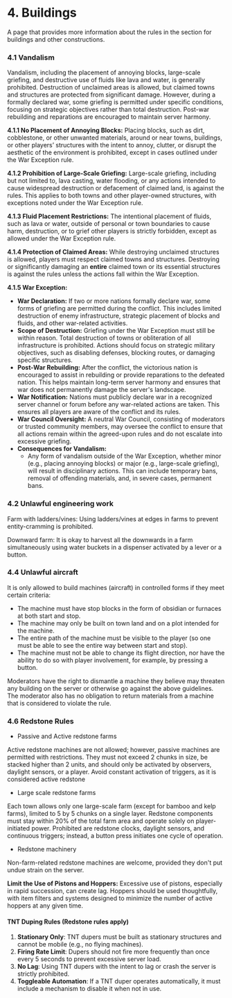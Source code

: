# 4. Buildings

A page that provides more information about the rules in the section for buildings and other constructions.

### 4.1 Vandalism

Vandalism, including the placement of annoying blocks, large-scale griefing, and destructive use of fluids like lava and water, is generally prohibited. Destruction of unclaimed areas is allowed, but claimed towns and structures are protected from significant damage. However, during a formally declared war, some griefing is permitted under specific conditions, focusing on strategic objectives rather than total destruction. Post-war rebuilding and reparations are encouraged to maintain server harmony.

**4.1.1 No Placement of Annoying Blocks:** Placing blocks, such as dirt, cobblestone, or other unwanted materials, around or near towns, buildings, or other players’ structures with the intent to annoy, clutter, or disrupt the aesthetic of the environment is prohibited, except in cases outlined under the War Exception rule.

**4.1.2 Prohibition of Large-Scale Griefing:** Large-scale griefing, including but not limited to, lava casting, water flooding, or any actions intended to cause widespread destruction or defacement of claimed land, is against the rules. This applies to both towns and other player-owned structures, with exceptions noted under the War Exception rule.

**4.1.3 Fluid Placement Restrictions:** The intentional placement of fluids, such as lava or water, outside of personal or town boundaries to cause harm, destruction, or to grief other players is strictly forbidden, except as allowed under the War Exception rule.

**4.1.4 Protection of Claimed Areas:** While destroying unclaimed structures is allowed, players must respect claimed towns and structures. Destroying or significantly damaging an **entire** claimed town or its essential structures is against the rules unless the actions fall within the War Exception.

**4.1.5 War Exception:**

* **War Declaration:** If two or more nations formally declare war, some forms of griefing are permitted during the conflict. This includes limited destruction of enemy infrastructure, strategic placement of blocks and fluids, and other war-related activities.
* **Scope of Destruction:** Griefing under the War Exception must still be within reason. Total destruction of towns or obliteration of all infrastructure is prohibited. Actions should focus on strategic military objectives, such as disabling defenses, blocking routes, or damaging specific structures.
* **Post-War Rebuilding:** After the conflict, the victorious nation is encouraged to assist in rebuilding or provide reparations to the defeated nation. This helps maintain long-term server harmony and ensures that war does not permanently damage the server's landscape.
* **War Notification:** Nations must publicly declare war in a recognized server channel or forum before any war-related actions are taken. This ensures all players are aware of the conflict and its rules.
* **War Council Oversight:** A neutral War Council, consisting of moderators or trusted community members, may oversee the conflict to ensure that all actions remain within the agreed-upon rules and do not escalate into excessive griefing.
* **Consequences for Vandalism:**
  * Any form of vandalism outside of the War Exception, whether minor (e.g., placing annoying blocks) or major (e.g., large-scale griefing), will result in disciplinary actions. This can include temporary bans, removal of offending materials, and, in severe cases, permanent bans.

### 4.2 Unlawful engineering work

&#x20;Farm with ladders/vines: Using ladders/vines at edges in farms to prevent entity-cramming is prohibited.

Downward farm: It is okay to harvest all the downwards in a farm simultaneously using water buckets in a dispenser activated by a lever or a button.

### 4.4 Unlawful aircraft

&#x20;It is only allowed to build machines (aircraft) in controlled forms if they meet certain criteria:

* The machine must have stop blocks in the form of obsidian or furnaces at both start and stop.
* The machine may only be built on town land and on a plot intended for the machine.
* The entire path of the machine must be visible to the player (so one must be able to see the entire way between start and stop).
* The machine must not be able to change its flight direction, nor have the ability to do so with player involvement, for example, by pressing a button.

Moderators have the right to dismantle a machine they believe may threaten any building on the server or otherwise go against the above guidelines. The moderator also has no obligation to return materials from a machine that is considered to violate the rule.

### 4.6 Redstone Rules

* Passive and Active redstone farms

Active redstone machines are not allowed; however, passive machines are permitted with restrictions. They must not exceed 2 chunks in size, be stacked higher than 2 units, and should only be activated by observers, daylight sensors, or a player. Avoid constant activation of triggers, as it is considered active redstone

* &#x20;Large scale redstone farms

Each town allows only one large-scale farm (except for bamboo and kelp farms), limited to 5 by 5 chunks on a single layer. Redstone components must stay within 20% of the total farm area and operate solely on player-initiated power. Prohibited are redstone clocks, daylight sensors, and continuous triggers; instead, a button press initiates one cycle of operation.

* Redstone machinery

Non-farm-related redstone machines are welcome, provided they don't put undue strain on the server.

**Limit the Use of Pistons and Hoppers:** Excessive use of pistons, especially in rapid succession, can create lag. Hoppers should be used thoughtfully, with item filters and systems designed to minimize the number of active hoppers at any given time.

#### TNT Duping Rules (Redstone rules apply)

1. **Stationary Only**: TNT dupers must be built as stationary structures and cannot be mobile (e.g., no flying machines).
2. **Firing Rate Limit**: Dupers should not fire more frequently than once every 5 seconds to prevent excessive server load.
3. **No Lag**: Using TNT dupers with the intent to lag or crash the server is strictly prohibited.
4. **Toggleable Automation**: If a TNT duper operates automatically, it must include a mechanism to disable it when not in use.

